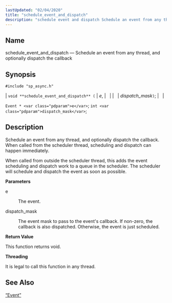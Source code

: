 ```yaml
---
lastUpdated: "02/04/2020"
title: "schedule_event_and_dispatch"
description: "schedule event and dispatch Schedule an event from any thread and optionally dispatch the callback void schedule event and dispatch e dispatch mask Event e int dispatch mask Schedule an event from any thread and optionally dispatch the callback When called from the scheduler thread scheduling and dispatch can happen..."
---
```


<a name="apis.schedule_event_and_dispatch"></a> 
## Name

schedule_event_and_dispatch — Schedule an event from any thread, and optionally dispatch the callback

## Synopsis

`#include "sp_async.h"`

| `void **schedule_event_and_dispatch** (` | <var class="pdparam">e</var>, |   |
|   | <var class="pdparam">dispatch_mask</var>`)`; |   |

`Event * <var class="pdparam">e</var>`;
`int <var class="pdparam">dispatch_mask</var>`;<a name="idp51924944"></a> 
## Description

Schedule an event from any thread, and optionally dispatch the callback. When called from the scheduler thread, scheduling and dispatch can happen immediately.

When called from outside the scheduler thread, this adds the event scheduling and dispatch work to a queue in the scheduler. The scheduler will schedule and dispatch the event as soon as possible.

**<a name="idp51926944"></a> Parameters**

<dl class="variablelist">

<dt>e</dt>

<dd>

The event.

</dd>

<dt>dispatch_mask</dt>

<dd>

The event mask to pass to the event's callback. If non-zero, the callback is also dispatched. Otherwise, the event is just scheduled.

</dd>

</dl>

**<a name="idp51931616"></a> Return Value**

This function returns void.

**<a name="idp51932528"></a> Threading**

It is legal to call this function in any thread.

<a name="idp51933632"></a> 
## See Also

[“Event”](/momentum/3/3-api/structs-event)